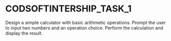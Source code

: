 # CODSOFTINTERSHIP_TASK_1
Design a simple calculator with basic arithmetic operations. Prompt the user to input two numbers and an operation choice. Perform the calculation and display the result.
